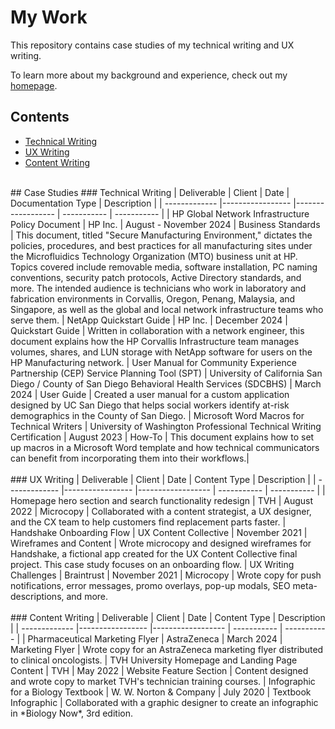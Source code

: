 # My Work

This repository contains case studies of my technical writing and UX writing.

To learn more about my background and experience, check out my [homepage](https://github.com/dvargo22).

## Contents
- [Technical Writing](#technical-writing)
- [UX Writing](#ux-writing)
- [Content Writing](#content-writing)
<br/>
## Case Studies
### Technical Writing
| Deliverable | Client | Date | Documentation Type | Description |
| ------------- |----------------- |------------------ | ----------- | ----------- |
| HP Global Network Infrastructure Policy Document | HP Inc. | August - November 2024 | Business Standards | This document, titled "Secure Manufacturing Environment," dictates the policies, procedures, and best practices for all manufacturing sites under the Microfluidics Technology Organization (MTO) business unit at HP. Topics covered include removable media, software installation,  PC naming conventions, security patch protocols, Active Directory standards, and more. The intended audience is technicians who work in laboratory and fabrication environments in Corvallis, Oregon, Penang, Malaysia, and Singapore, as well as the global and local network infrastructure teams who serve them. 
| NetApp Quickstart Guide | HP Inc. | December 2024 | Quickstart Guide | Written in collaboration with a network engineer, this document explains how the HP Corvallis Infrastructure team manages volumes, shares, and LUN storage with NetApp software for users on the HP Manufacturing network. 
| User Manual for Community Experience Partnership (CEP) Service Planning Tool (SPT) | University of California San Diego / County of San Diego Behavioral Health Services (SDCBHS) | March 2024 | User Guide | Created a user manual for a custom application designed by UC San Diego that helps social workers identify at-risk demographics in the County of San Diego.
| Microsoft Word Macros for Technical Writers | University of Washington Professional Technical Writing Certification | August 2023 | How-To | This document explains how to set up macros in a Microsoft Word template and how technical communicators can benefit from incorporating them into their workflows.|
<br/><br/>
### UX Writing
| Deliverable | Client | Date | Content Type | Description |
| ------------- |----------------- |------------------ | ----------- | ----------- |
| Homepage hero section and search functionality redesign | TVH | August 2022 | Microcopy | Collaborated with a content strategist, a UX designer, and the CX team to help customers find replacement parts faster.
| Handshake Onboarding Flow | UX Content Collective | November 2021 | Wireframes and Content | Wrote microcopy and designed wireframes for Handshake, a fictional app created for the UX Content Collective final project. This case study focuses on an onboarding flow.
| UX Writing Challenges | Braintrust | November 2021 | Microcopy | Wrote copy for push notifications, error messages, promo overlays, pop-up modals, SEO meta-descriptions, and more.
<br/><br/>
### Content Writing
| Deliverable | Client | Date | Content Type | Description |
| ------------- |----------------- |------------------ | ----------- | ----------- |
| Pharmaceutical Marketing Flyer | AstraZeneca | March 2024 | Marketing Flyer | Wrote copy for an AstraZeneca marketing flyer distributed to clinical oncologists.
| TVH University Homepage and Landing Page Content | TVH | May 2022 | Website Feature Section | Content designed and wrote copy to market TVH's technician training courses.
| Infographic for a Biology Textbook | W. W. Norton & Company | July 2020 | Textbook Infographic | Collaborated with a graphic designer to create an infographic in *Biology Now*, 3rd edition.
